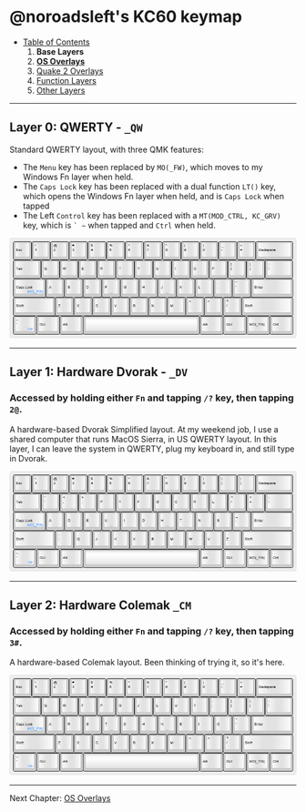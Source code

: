 # @noroadsleft's KC60 keymap

- [Table of Contents](./readme.md)
  1. **Base Layers**
  2. [**OS Overlays**](./readme_ch2.md)
  3. [Quake 2 Overlays](./readme_ch3.md)
  4. [Function Layers](./readme_ch4.md)
  5. [Other Layers](./readme_ch5.md)


----

## Layer 0: QWERTY - `_QW`

Standard QWERTY layout, with three QMK features:

- The `Menu` key has been replaced by `MO(_FW)`, which moves to my Windows Fn layer when held.
- The `Caps Lock` key has been replaced with a dual function `LT()` key, which opens the Windows Fn layer when held, and is `Caps Lock` when tapped
- The Left `Control` key has been replaced with a `MT(MOD_CTRL, KC_GRV)` key, which is <code>&#96; ~</code> when tapped and `Ctrl` when held.

![QWERTY layer](https://raw.githubusercontent.com/noroadsleft/qmk_images/master/keyboards/kc60/keymaps/noroadsleft/layer_00.png)


----

## Layer 1: Hardware Dvorak - `_DV`

### Accessed by holding either `Fn` and tapping `/?` key, then tapping `2@`.

A hardware-based Dvorak Simplified layout. At my weekend job, I use a shared computer that runs MacOS Sierra, in US QWERTY layout. In this layer, I can leave the system in QWERTY, plug my keyboard in, and still type in Dvorak.

![Hardware Dvorak layer](https://raw.githubusercontent.com/noroadsleft/qmk_images/master/keyboards/kc60/keymaps/noroadsleft/layer_01.png)


----

## Layer 2: Hardware Colemak `_CM`

### Accessed by holding either `Fn` and tapping `/?` key, then tapping `3#`.

A hardware-based Colemak layout. Been thinking of trying it, so it's here.

![Hardware Colemak layer](https://raw.githubusercontent.com/noroadsleft/qmk_images/master/keyboards/kc60/keymaps/noroadsleft/layer_02.png)


----

Next Chapter: [OS Overlays](./readme_ch2.md)
